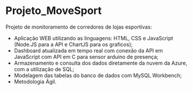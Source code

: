 # Projeto_MoveSport
Projeto de monitoramento de corredores de lojas esportivas:
- Aplicação WEB utilizando as linguagens: HTML, CSS e JavaScript (Node.JS para a API e ChartJS para os graficos);
- Dashboard atualizada em tempo real com conexão da API em JavaScript com API em C para sensor arduino de presença;
- Armazenamento e consulta dos dados diretamente da nuvem da Azure, com  a utilização de SQL;
- Modelagem das tabelas do banco de dados com MySQL Workbench;
- Metodologia Ágil.
